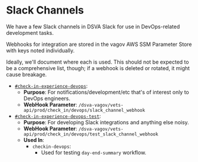 # Slack Channels

We have a few Slack channels in DSVA Slack for use in DevOps-related development tasks.

Webhooks for integration are stored in the vagov AWS SSM Parameter Store with keys noted individually.

Ideally, we'll document where each is used. This should not be expected to be a comprehensive list, though; if a webhook is deleted or rotated, it might cause breakage.

- [`#check-in-experience-devops`](https://dsva.slack.com/archives/C06LVA4NGFM):
  - **Purpose**: For notifications/development/etc that's of interest only to DevOps engineers.
  - **WebHook Parameter**: `/dsva-vagov/vets-api/prod/check_in/devops/slack_channel_webhook`
- [`#check-in-experience-devops-test`](https://dsva.slack.com/archives/C06M83B0MG9):
  - **Purpose**: For developing Slack integrations and anything else noisy.
  - **WebHook Parameter**: `/dsva-vagov/vets-api/prod/check_in/devops/test_slack_channel_webhook`
  - **Used In**:
    - `checkin-devops`:
      - Used for testing `day-end-summary` workflow. 

